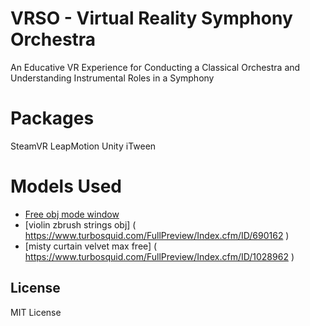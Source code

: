 VRSO - Virtual Reality Symphony Orchestra
==
An Educative VR Experience for Conducting a Classical Orchestra and Understanding Instrumental Roles in a Symphony


Packages
==
SteamVR
LeapMotion
Unity
iTween

Models Used
==
* [Free obj mode window]( https://www.turbosquid.com/FullPreview/Index.cfm/ID/767819 )
* [violin zbrush strings obj] ( https://www.turbosquid.com/FullPreview/Index.cfm/ID/690162 )
* [misty curtain velvet max free] ( https://www.turbosquid.com/FullPreview/Index.cfm/ID/1028962 )

## License
MIT License